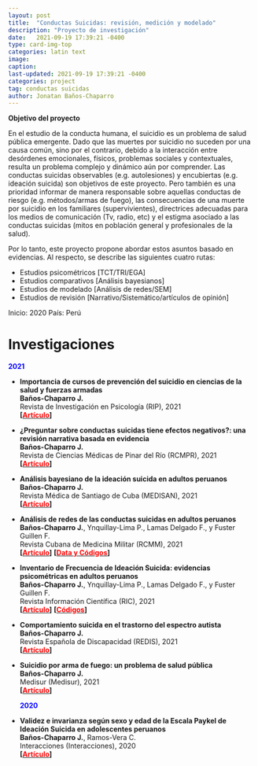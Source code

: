 ```yaml
---
layout: post
title:  "Conductas Suicidas: revisión, medición y modelado"
description: "Proyecto de investigación"
date:   2021-09-19 17:39:21 -0400
type: card-img-top
categories: latin text
image: 
caption:
last-updated: 2021-09-19 17:39:21 -0400
categories: project
tag: conductas suicidas
author: Jonatan Baños-Chaparro
---
```


**Objetivo del proyecto**

En el estudio de la conducta humana, el suicidio es un problema de salud pública emergente. Dado que las muertes por suicidio no suceden por una causa común, sino por el contrario, debido a la interacción entre desórdenes emocionales, físicos, problemas sociales y contextuales, resulta un problema complejo y dinámico aún por comprender. Las conductas suicidas observables (e.g. autolesiones) y encubiertas (e.g. ideación suicida) son objetivos de este proyecto. Pero también es una prioridad informar de manera responsable sobre aquellas conductas de riesgo (e.g. métodos/armas de fuego), las consecuencias de una muerte por suicidio en los familiares (supervivientes), directrices adecuadas para los medios de comunicación (Tv, radio, etc) y el estigma asociado a las conductas suicidas (mitos en población general y profesionales de la salud).

Por lo tanto, este proyecto propone abordar estos asuntos basado en evidencias. Al respecto, se describe las siguientes cuatro rutas:

- Estudios psicométricos [TCT/TRI/EGA]
- Estudios comparativos [Análisis bayesianos]
- Estudios de modelado [Análisis de redes/SEM]
- Estudios de revisión [Narrativo/Sistemático/artículos de opinión]

Inicio: 2020
País: Perú

# Investigaciones

  **<font color=blue>2021</font>**


+ **Importancia de cursos de prevención del suicidio en ciencias de la salud y fuerzas armadas**<br/>
  **Baños-Chaparro J.**<br/>
  Revista de Investigación en Psicología (RIP), 2021<br/>
  **[[<font color=red>Artículo</font>](https://revistasinvestigacion.unmsm.edu.pe/index.php/psico/article/view/21214)]**

+ **¿Preguntar sobre conductas suicidas tiene efectos negativos?: una revisión narrativa basada en evidencia**<br/>
  **Baños-Chaparro J.**<br/>
  Revista de Ciencias Médicas de Pinar del Río (RCMPR), 2021<br/>
  **[[<font color=red>Artículo</font>](http://www.revcmpinar.sld.cu/index.php/publicaciones/article/view/5166)]**

+ **Análisis bayesiano de la ideación suicida en adultos peruanos**<br/>
  **Baños-Chaparro J.**<br/>
  Revista Médica de Santiago de Cuba (MEDISAN), 2021<br/>
  **[[<font color=red>Artículo</font>](http://www.medisan.sld.cu/index.php/san/article/view/3787)]**

+ **Análisis de redes de las conductas suicidas en adultos peruanos**<br/>
  **Baños-Chaparro J.**, Ynquillay-Lima P., Lamas Delgado F., y Fuster Guillen F.<br/>
  Revista Cubana de Medicina Militar (RCMM), 2021<br/>
  **[[<font color=red>Artículo</font>](http://www.revmedmilitar.sld.cu/index.php/mil/article/view/1450)]** **[[<font color=red>Data y Códigos</font>](https://osf.io/v954z/)]**

+ **Inventario de Frecuencia de Ideación Suicida: evidencias psicométricas en adultos peruanos**<br/>
  **Baños-Chaparro J.**, Ynquillay-Lima P., Lamas Delgado F., y Fuster Guillen F.<br/>
  Revista Información Científica (RIC), 2021<br/>
  **[[<font color=red>Artículo</font>](http://www.revinfcientifica.sld.cu/index.php/ric/article/view/3507)]** **[[<font color=red>Códigos</font>](https://osf.io/3an8q/)]**

+ **Comportamiento suicida en el trastorno del espectro autista**<br/>
  **Baños-Chaparro J.**<br/>
  Revista Española de Discapacidad (REDIS), 2021<br/>
  **[[<font color=red>Artículo</font>](https://www.cedd.net/redis/index.php/redis/article/view/747)]**

+ **Suicidio por arma de fuego: un problema de salud pública**<br/>
  **Baños-Chaparro J.**<br/>
  Medisur (Medisur), 2021<br/>
  **[[<font color=red>Artículo</font>](http://medisur.sld.cu/index.php/medisur/article/view/4973)]**


  **<font color=blue>2020</font>**


+ **Validez e invarianza según sexo y edad de la Escala Paykel de Ideación Suicida en adolescentes peruanos**<br/>
  **Baños-Chaparro J.**, Ramos-Vera C.<br/>
  Interacciones (Interacciones), 2020<br/>
  **[[<font color=red>Artículo</font>](https://www.ojs.revistainteracciones.com/index.php/rin/article/view/96)]**
